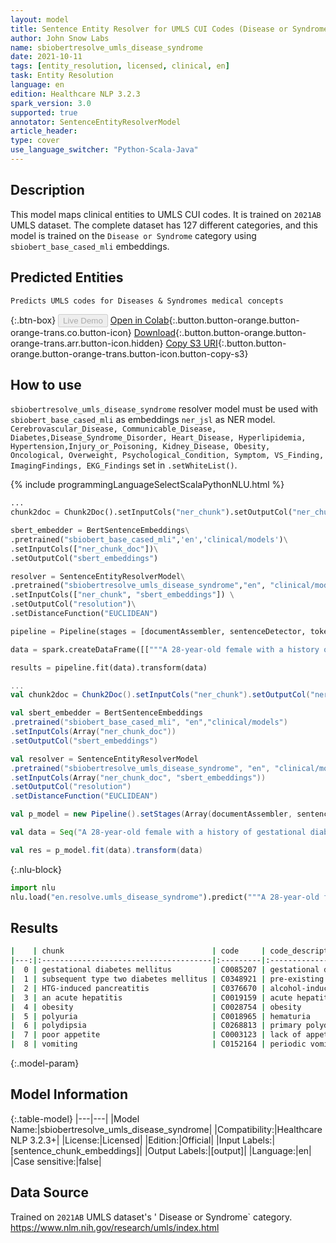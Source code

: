 ```yaml
---
layout: model
title: Sentence Entity Resolver for UMLS CUI Codes (Disease or Syndrome)
author: John Snow Labs
name: sbiobertresolve_umls_disease_syndrome
date: 2021-10-11
tags: [entity_resolution, licensed, clinical, en]
task: Entity Resolution
language: en
edition: Healthcare NLP 3.2.3
spark_version: 3.0
supported: true
annotator: SentenceEntityResolverModel
article_header:
type: cover
use_language_switcher: "Python-Scala-Java"
---
```


## Description

This model maps clinical entities to UMLS CUI codes. It is trained on `2021AB` UMLS dataset. The complete dataset has 127 different categories, and this model is trained on the `Disease or Syndrome` category using `sbiobert_base_cased_mli` embeddings.

## Predicted Entities

`Predicts UMLS codes for Diseases & Syndromes medical concepts`

{:.btn-box}
<button class="button button-orange" disabled>Live Demo</button>
[Open in Colab](https://colab.research.google.com/github/JohnSnowLabs/spark-nlp-workshop/blob/master/tutorials/Certification_Trainings/Healthcare/24.Improved_Entity_Resolvers_in_SparkNLP_with_sBert.ipynb){:.button.button-orange.button-orange-trans.co.button-icon}
[Download](https://s3.amazonaws.com/auxdata.johnsnowlabs.com/clinical/models/sbiobertresolve_umls_disease_syndrome_en_3.2.3_3.0_1633911418710.zip){:.button.button-orange.button-orange-trans.arr.button-icon.hidden}
[Copy S3 URI](s3://auxdata.johnsnowlabs.com/clinical/models/sbiobertresolve_umls_disease_syndrome_en_3.2.3_3.0_1633911418710.zip){:.button.button-orange.button-orange-trans.button-icon.button-copy-s3}

## How to use


```sbiobertresolve_umls_disease_syndrome``` resolver model must be used with ```sbiobert_base_cased_mli``` as embeddings ```ner_jsl``` as NER model. ```Cerebrovascular_Disease, Communicable_Disease, Diabetes,Disease_Syndrome_Disorder, Heart_Disease, Hyperlipidemia, Hypertension,Injury_or_Poisoning, Kidney_Disease, Obesity, Oncological, Overweight, Psychological_Condition, Symptom, VS_Finding, ImagingFindings, EKG_Findings``` set in ```.setWhiteList()```.


<div class="tabs-box" markdown="1">
{% include programmingLanguageSelectScalaPythonNLU.html %}

```python
...
chunk2doc = Chunk2Doc().setInputCols("ner_chunk").setOutputCol("ner_chunk_doc")

sbert_embedder = BertSentenceEmbeddings\
.pretrained("sbiobert_base_cased_mli",'en','clinical/models')\
.setInputCols(["ner_chunk_doc"])\
.setOutputCol("sbert_embeddings")

resolver = SentenceEntityResolverModel\
.pretrained("sbiobertresolve_umls_disease_syndrome","en", "clinical/models") \
.setInputCols(["ner_chunk", "sbert_embeddings"]) \
.setOutputCol("resolution")\
.setDistanceFunction("EUCLIDEAN")

pipeline = Pipeline(stages = [documentAssembler, sentenceDetector, tokenizer, stopwords, word_embeddings, clinical_ner, ner_converter, chunk2doc, sbert_embedder, resolver])

data = spark.createDataFrame([["""A 28-year-old female with a history of gestational diabetes mellitus diagnosed eight years prior to presentation and subsequent type two diabetes mellitus (T2DM), one prior episode of HTG-induced pancreatitis three years prior to presentation, associated with an acute hepatitis, and obesity with a body mass index (BMI) of 33.5 kg/m2, presented with a one-week history of polyuria, polydipsia, poor appetite, and vomiting."""]]).toDF("text")

results = pipeline.fit(data).transform(data)
```
```scala
...
val chunk2doc = Chunk2Doc().setInputCols("ner_chunk").setOutputCol("ner_chunk_doc")

val sbert_embedder = BertSentenceEmbeddings
.pretrained("sbiobert_base_cased_mli", "en","clinical/models")
.setInputCols(Array("ner_chunk_doc"))
.setOutputCol("sbert_embeddings")

val resolver = SentenceEntityResolverModel
.pretrained("sbiobertresolve_umls_disease_syndrome", "en", "clinical/models") 
.setInputCols(Array("ner_chunk_doc", "sbert_embeddings")) 
.setOutputCol("resolution")
.setDistanceFunction("EUCLIDEAN")

val p_model = new Pipeline().setStages(Array(documentAssembler, sentenceDetector, tokenizer, stopwords, word_embeddings, clinical_ner, ner_converter, chunk2doc, sbert_embedder, resolver))

val data = Seq("A 28-year-old female with a history of gestational diabetes mellitus diagnosed eight years prior to presentation and subsequent type two diabetes mellitus (T2DM), one prior episode of HTG-induced pancreatitis three years prior to presentation, associated with an acute hepatitis, and obesity with a body mass index (BMI) of 33.5 kg/m2, presented with a one-week history of polyuria, polydipsia, poor appetite, and vomiting.").toDF("text") 

val res = p_model.fit(data).transform(data)
```


{:.nlu-block}
```python
import nlu
nlu.load("en.resolve.umls_disease_syndrome").predict("""A 28-year-old female with a history of gestational diabetes mellitus diagnosed eight years prior to presentation and subsequent type two diabetes mellitus (T2DM), one prior episode of HTG-induced pancreatitis three years prior to presentation, associated with an acute hepatitis, and obesity with a body mass index (BMI) of 33.5 kg/m2, presented with a one-week history of polyuria, polydipsia, poor appetite, and vomiting.""")
```

</div>

## Results

```bash
|    | chunk                                 | code     | code_description                      | all_k_code_desc                                              | all_k_codes                                                                                                                                                                                              |
|---:|:--------------------------------------|:---------|:--------------------------------------|:-------------------------------------------------------------|:---------------------------------------------------------------------------------------------------------------------------------------------------------------------------------------------------------|
|  0 | gestational diabetes mellitus         | C0085207 | gestational diabetes mellitus         | ['C0085207', 'C0032969', 'C2063017', 'C1283034', 'C0271663'] | ['gestational diabetes mellitus', 'pregnancy diabetes mellitus', 'pregnancy complicated by diabetes mellitus', 'maternal diabetes mellitus', 'gestational diabetes mellitus, a2']                        |
|  1 | subsequent type two diabetes mellitus | C0348921 | pre-existing type 2 diabetes mellitus | ['C0348921', 'C1719939', 'C0011860', 'C0877302', 'C0271640'] | ['pre-existing type 2 diabetes mellitus', 'disorder associated with type 2 diabetes mellitus', 'diabetes mellitus, type 2', 'insulin-requiring type 2 diabetes mellitus', 'secondary diabetes mellitus'] |
|  2 | HTG-induced pancreatitis              | C0376670 | alcohol-induced pancreatitis          | ['C0376670', 'C1868971', 'C4302243', 'C0267940', 'C2350449'] | ['alcohol-induced pancreatitis', 'toxic pancreatitis', 'igg4-related pancreatitis', 'hemorrhage pancreatitis', 'graft pancreatitis']                                                                     |
|  3 | an acute hepatitis                    | C0019159 | acute hepatitis                       | ['C0019159', 'C0276434', 'C0267797', 'C1386146', 'C2063407'] | ['acute hepatitis a', 'acute hepatitis a', 'acute hepatitis', 'acute infectious hepatitis', 'acute hepatitis e']                                                                                         |
|  4 | obesity                               | C0028754 | obesity                               | ['C0028754', 'C0342940', 'C0342942', 'C0857116', 'C1561826'] | ['obesity', 'abdominal obesity', 'generalized obesity', 'obesity gross', 'overweight and obesity']                                                                                                       |
|  5 | polyuria                              | C0018965 | hematuria                             | ['C0018965', 'C0151582', 'C3888890', 'C0268556', 'C2936921'] | ['hematuria', 'uricosuria', 'polyuria-polydipsia syndrome', 'saccharopinuria', 'saccharopinuria']                                                                                                        |
|  6 | polydipsia                            | C0268813 | primary polydipsia                    | ['C0268813', 'C0030508', 'C3888890', 'C0393777', 'C0206085'] | ['primary polydipsia', 'parasomnia', 'polyuria-polydipsia syndrome', 'hypnogenic paroxysmal dystonias', 'periodic hypersomnias']                                                                         |
|  7 | poor appetite                         | C0003123 | lack of appetite                      | ['C0003123', 'C0011168', 'C0162429', 'C1282895', 'C0039338'] | ['lack of appetite', 'poor swallowing', 'poor nutrition', 'neurologic unpleasant taste', 'taste dis']                                                                                                    |
|  8 | vomiting                              | C0152164 | periodic vomiting                     | ['C0152164', 'C0267172', 'C0152517', 'C0011119', 'C0152227'] | ['periodic vomiting', 'habit vomiting', 'viral vomiting', 'choking', 'tearing']                                                                                                                          |

```

{:.model-param}
## Model Information

{:.table-model}
|---|---|
|Model Name:|sbiobertresolve_umls_disease_syndrome|
|Compatibility:|Healthcare NLP 3.2.3+|
|License:|Licensed|
|Edition:|Official|
|Input Labels:|[sentence_chunk_embeddings]|
|Output Labels:|[output]|
|Language:|en|
|Case sensitive:|false|

## Data Source

Trained on `2021AB` UMLS dataset's ' Disease or Syndrome` category. https://www.nlm.nih.gov/research/umls/index.html